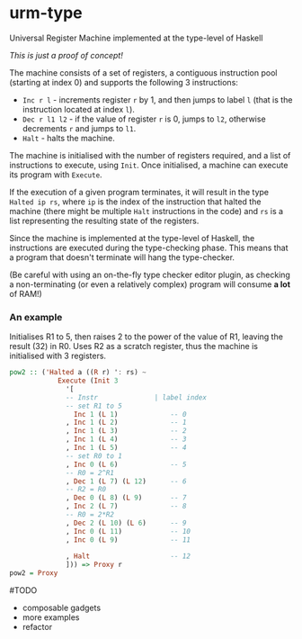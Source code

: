 # urm-type
Universal Register Machine implemented at the type-level of Haskell

_This is just a proof of concept!_

The machine consists of a set of registers, a contiguous instruction pool (starting at index 0)
and supports the following 3 instructions:
- `Inc r l`     - increments register `r` by 1, and then jumps to label `l` (that is the instruction located at index `l`).
- `Dec r l1 l2` - if the value of register `r` is 0, jumps to `l2`, otherwise decrements `r` and jumps to `l1`.
- `Halt`        - halts the machine.

The machine is initialised with the number of registers required, and a list of instructions to execute, using `Init`. Once initialised, a machine can execute its program with `Execute`.

If the execution of a given program terminates, it will result in the type `Halted ip rs`, where `ip` is the
index of the instruction that halted the machine (there might be multiple `Halt` instructions in the code)
and `rs` is a list representing the resulting state of the registers.

Since the machine is implemented at the type-level of Haskell, the instructions are executed during
the type-checking phase. This means that a program that doesn't terminate will hang the type-checker.

(Be careful with using an on-the-fly type checker editor plugin, as checking a 
non-terminating (or even a relatively complex) program will consume **a lot** of RAM!)

### An example
Initialises R1 to 5, then raises 2 to the power of the value of R1,
leaving the result (32) in R0. Uses R2 as a scratch register,
thus the machine is initialised with 3 registers.

```haskell
pow2 :: ('Halted a ((R r) ': rs) ~
            Execute (Init 3
              '[
              -- Instr              | label index
              -- set R1 to 5
                Inc 1 (L 1)             -- 0
              , Inc 1 (L 2)             -- 1
              , Inc 1 (L 3)             -- 2
              , Inc 1 (L 4)             -- 3
              , Inc 1 (L 5)             -- 4
              -- set R0 to 1
              , Inc 0 (L 6)             -- 5
              -- R0 = 2^R1
              , Dec 1 (L 7) (L 12)      -- 6
              -- R2 = R0
              , Dec 0 (L 8) (L 9)       -- 7
              , Inc 2 (L 7)             -- 8
              -- R0 = 2*R2
              , Dec 2 (L 10) (L 6)      -- 9
              , Inc 0 (L 11)            -- 10
              , Inc 0 (L 9)             -- 11
              
              , Halt                    -- 12
              ])) => Proxy r
pow2 = Proxy


```

#TODO
- composable gadgets
- more examples
- refactor
